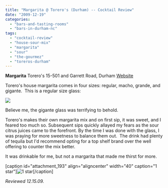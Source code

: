 ```yaml
---
title: "Margarita @ Torero's (Durham) -- Cocktail Review"
date: "2009-12-19"
categories: 
  - "bars-and-tasting-rooms"
  - "bars-in-durham-nc"
tags: 
  - "cocktail-review"
  - "house-sour-mix"
  - "margarita"
  - "sour"
  - "the-gourmez"
  - "toreros-durham"
---
```


**Margarita** Torero's 15-501 and Garrett Road, Durham [Website](http://www.torerosmexicanrestaurants.com/index.php)

Torero's house margarita comes in four sizes: regular, macho, grande, and gigante.  This is a regular size glass:

![](http://www.thegourmez.com/gourmez/photos/toreromargarita.jpg)

Believe me, the gigante glass was terrifying to behold.

Torero's makes their own margarita mix and on first sip, it was sweet, and I feared too much so. Subsequent sips quickly allayed my fears as the sour citrus juices came to the forefront. By the time I was done with the glass, I was praying for more sweetness to balance them out.  The drink had plenty of tequila but I'd recommend opting for a top shelf brand over the well offering to counter the mix better. 

It was drinkable for me, but not a margarita that made me thirst for more.

\[caption id="attachment\_193" align="aligncenter" width="40" caption="1 star"\]![1 star](http://s3.amazonaws.com/thegourmez-wpmedia/2009/04/rating_olive1.gif "rating_olive1")\[/caption\]

_Reviewed 12.15.09._
